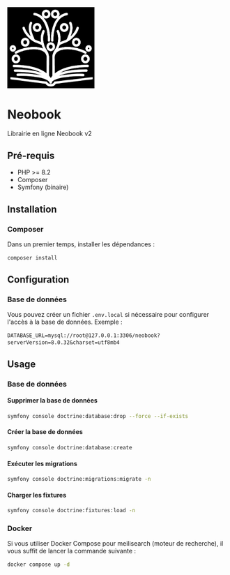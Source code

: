 
<img src="assets\img\interface\logo.png" alt="CritiPixel" width="200" />

# Neobook
Librairie en ligne Neobook v2

## Pré-requis
* PHP >= 8.2
* Composer
* Symfony (binaire)

## Installation

### Composer
Dans un premier temps, installer les dépendances :
```bash
composer install
```

## Configuration

### Base de données
Vous pouvez créer un fichier `.env.local` si nécessaire pour configurer l'accès à la base de données.
Exemple :
```dotenv
DATABASE_URL=mysql://root@127.0.0.1:3306/neobook?serverVersion=8.0.32&charset=utf8mb4
```

## Usage

### Base de données

#### Supprimer la base de données
```bash
symfony console doctrine:database:drop --force --if-exists
```

#### Créer la base de données
 ```bash
 symfony console doctrine:database:create
 ```
 
 #### Exécuter les migrations
 ```bash
 symfony console doctrine:migrations:migrate -n
 ```
 
 #### Charger les fixtures
 ```bash
 symfony console doctrine:fixtures:load -n

 ```
 
### Docker 
Si vous utiliser Docker Compose pour meilisearch (moteur de recherche), il vous suffit de lancer la commande suivante :
```bash
docker compose up -d
```
```
